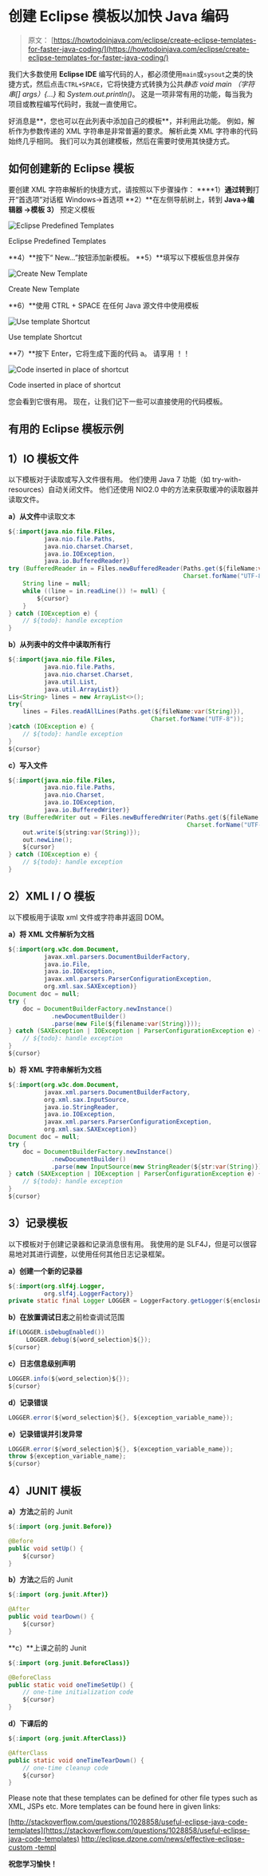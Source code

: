 # 创建 Eclipse 模板以加快 Java 编码

> 原文： [https://howtodoinjava.com/eclipse/create-eclipse-templates-for-faster-java-coding/](https://howtodoinjava.com/eclipse/create-eclipse-templates-for-faster-java-coding/)

我们大多数使用 **Eclipse IDE** 编写代码的人，都必须使用`main`或`sysout`之类的快捷方式，然后点击`CTRL+SPACE`，它将快捷方式转换为公共*静态 void main （字符串[] args）{…}* 和 *System.out.println()*。 这是一项非常有用的功能，每当我为项目或教程编写代码时，我就一直使用它。

好消息是**，您也可以在此列表中添加自己的模板**，并利用此功能。 例如，解析作为参数传递的 XML 字符串是非常普遍的要求。 解析此类 XML 字符串的代码始终几乎相同。 我们可以为其创建模板，然后在需要时使用其快捷方式。

## 如何创建新的 Eclipse 模板

要创建 XML 字符串解析的快捷方式，请按照以下步骤操作：
 ****1）**通过转到**打开“首选项”对话框 Windows->首选项
**2）**在左侧导航树上，转到 **Java->编辑器 ->模板**
**3）** 预定义模板

![Eclipse Predefined Templates](img/bdf7d0d99efa20f97552f0e097f2341b.png)

Eclipse Predefined Templates



**4）**按下“ New…”按钮添加新模板。
**5）**填写以下模板信息并保存

![Create New Template](img/f85a365a7a15e9e1570a1626fb654f59.png)

Create New Template



**6）**使用 CTRL + SPACE 在任何 Java 源文件中使用模板

![Use template Shortcut](img/2fc6cb02f3e41e770e96fa9b57870875.png)

Use template Shortcut



**7）**按下 Enter，它将生成下面的代码 a。 请享用 ！！

![Code inserted in place of shortcut](img/2d29df61b1a300a4292adb268fa89cd4.png)

Code inserted in place of shortcut



您会看到它很有用。 现在，让我们记下一些可以直接使用的代码模板。

## 有用的 Eclipse 模板示例

## 1）IO 模板文件

以下模板对于读取或写入文件很有用。 他们使用 Java 7 功能（如 try-with-resources）自动关闭文件。 他们还使用 NIO2.0 中的方法来获取缓冲的读取器并读取文件。

**a）从文件**中读取文本

```java
${:import(java.nio.file.Files,
          java.nio.file.Paths,
          java.nio.charset.Charset,
          java.io.IOException,
          java.io.BufferedReader)}
try (BufferedReader in = Files.newBufferedReader(Paths.get(${fileName:var(String)}),
                                                 Charset.forName("UTF-8"))) {
    String line = null;
    while ((line = in.readLine()) != null) {
        ${cursor}
    }
} catch (IOException e) {
    // ${todo}: handle exception
}

```

**b）从列表中的文件中读取所有行**

```java
${:import(java.nio.file.Files,
          java.nio.file.Paths,
          java.nio.charset.Charset,
          java.util.List,
          java.util.ArrayList)}
Lis<String> lines = new ArrayList<>();
try{
    lines = Files.readAllLines(Paths.get(${fileName:var(String)}),
                                        Charset.forName("UTF-8"));
}catch (IOException e) {
    // ${todo}: handle exception
}
${cursor}

```

**c）写入文件**

```java
${:import(java.nio.file.Files,
          java.nio.file.Paths,
          java.nio.Charset,
          java.io.IOException,
          java.io.BufferedWriter)}
try (BufferedWriter out = Files.newBufferedWriter(Paths.get(${fileName:var(String)}),
                                                  Charset.forName("UTF-8"))) {
    out.write(${string:var(String)});
    out.newLine();
    ${cursor}
} catch (IOException e) {
    // ${todo}: handle exception
}

```

## 2）XML I / O 模板

以下模板用于读取 xml 文件或字符串并返回 DOM。

**a）将 XML 文件解析为文档**

```java
${:import(org.w3c.dom.Document,
          javax.xml.parsers.DocumentBuilderFactory,
          java.io.File,
          java.io.IOException,
          javax.xml.parsers.ParserConfigurationException,
          org.xml.sax.SAXException)}
Document doc = null;
try {
    doc = DocumentBuilderFactory.newInstance()
            .newDocumentBuilder()
            .parse(new File(${filename:var(String)}));
} catch (SAXException | IOException | ParserConfigurationException e) {
    // ${todo}: handle exception
}
${cursor}

```

**b）将 XML 字符串解析为文档**

```java
${:import(org.w3c.dom.Document,
          javax.xml.parsers.DocumentBuilderFactory,
          org.xml.sax.InputSource,
          java.io.StringReader,
          java.io.IOException,
          javax.xml.parsers.ParserConfigurationException,
          org.xml.sax.SAXException)}
Document doc = null;
try {
    doc = DocumentBuilderFactory.newInstance()
            .newDocumentBuilder()
            .parse(new InputSource(new StringReader(${str:var(String)})));
} catch (SAXException | IOException | ParserConfigurationException e) {
    // ${todo}: handle exception
}
${cursor}

```

## 3）记录模板

以下模板对于创建记录器和记录消息很有用。 我使用的是 SLF4J，但是可以很容易地对其进行调整，以使用任何其他日志记录框架。

**a）创建一个新的记录器**

```java
${:import(org.slf4j.Logger,
          org.slf4j.LoggerFactory)}
private static final Logger LOGGER = LoggerFactory.getLogger(${enclosing_type}.class);

```

**b）在放置调试日志**之前检查调试范围

```java
if(LOGGER.isDebugEnabled())
     LOGGER.debug(${word_selection}${});
${cursor}

```

**c）日志信息级别声明**

```java
LOGGER.info(${word_selection}${});
${cursor}

```

**d）记录错误**

```java
LOGGER.error(${word_selection}${}, ${exception_variable_name});

```

**e）记录错误并引发异常**

```java
LOGGER.error(${word_selection}${}, ${exception_variable_name});
throw ${exception_variable_name};
${cursor}

```

## 4）JUNIT 模板

**a）方法**之前的 Junit

```java
${:import (org.junit.Before)}

@Before
public void setUp() {
    ${cursor}
}

```

**b）方法**之后的 Junit

```java
${:import (org.junit.After)}

@After
public void tearDown() {
    ${cursor}
}

```

**c）**上课之前的 Junit

```java
${:import (org.junit.BeforeClass)}

@BeforeClass
public static void oneTimeSetUp() {
    // one-time initialization code
    ${cursor}
}

```

**d）下课后的**

```java
${:import (org.junit.AfterClass)}

@AfterClass
public static void oneTimeTearDown() {
    // one-time cleanup code
    ${cursor}
}

```

Please note that these templates can be defined for other file types such as XML, JSPs etc. More templates can be found here in given links:

[http://stackoverflow.com/questions/1028858/useful-eclipse-java-code-templates](https://stackoverflow.com/questions/1028858/useful-eclipse-java-code-templates)
[http://eclipse.dzone.com/news/effective-eclipse-custom -templ](http://eclipse.dzone.com/news/effective-eclipse-custom-templ)

**祝您学习愉快！**
